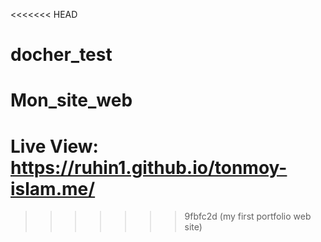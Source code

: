 <<<<<<< HEAD
# docher_test
Mon_site_web
=======
# Live View: https://ruhin1.github.io/tonmoy-islam.me/
>>>>>>> 9fbfc2d (my first portfolio web site)
